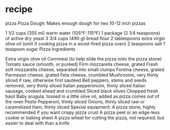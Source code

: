 # recipe 
pizza
Pizza Dough: Makes enough dough for two 10-12 inch pizzas

1 1/2 cups (355 ml) warm water (105°F-115°F)
1 package (2 1/4 teaspoons) of active dry yeast
3 3/4 cups (490 g) bread flour
2 tablespoons extra virgin olive oil (omit if cooking pizza in a wood-fired pizza oven)
2 teaspoons salt
1 teaspoon sugar
Pizza Ingredients

Extra virgin olive oil
Cornmeal (to help slide the pizza onto the pizza stone)
Tomato sauce (smooth, or puréed)
Firm mozzarella cheese, grated
Fresh soft mozzarella cheese, separated into small clumps
Fontina cheese, grated
Parmesan cheese, grated
Feta cheese, crumbled
Mushrooms, very thinly sliced if raw, otherwise first sautéed
Bell peppers, stems and seeds removed, very thinly sliced
Italian pepperoncini, thinly sliced
Italian sausage, cooked ahead and crumbled
Sliced black olives
Chopped fresh basil
Baby arugula, tossed in a little olive oil, added as pizza comes out of the oven
Pesto
Pepperoni, thinly sliced
Onions, thinly sliced raw or caramelized
Ham, thinly sliced
Special equipment:
A pizza stone, highly recommended if you want crispy pizza crust
A pizza peel or an edge-less cookie or baking sheet
A pizza wheel for cutting the pizza, not required, but easier to deal with than a knife


